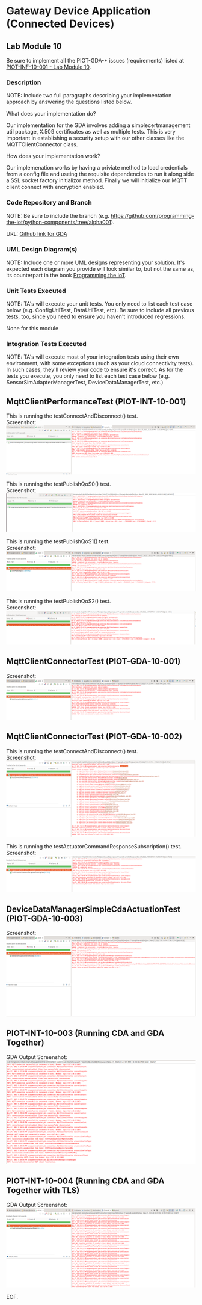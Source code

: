 # Gateway Device Application (Connected Devices)

## Lab Module 10

Be sure to implement all the PIOT-GDA-* issues (requirements) listed at [PIOT-INF-10-001 - Lab Module 10](https://github.com/orgs/programming-the-iot/projects/1#column-10488510).

### Description

NOTE: Include two full paragraphs describing your implementation approach by answering the questions listed below.

What does your implementation do? 

Our implementation for the GDA involves adding a simplecertmanagement util package, X.509 certificates as well as multiple tests. This is very important in establishing a security setup with our other classes like the MQTTClientConnector class.

How does your implementation work?

Our implemenation works by having a priviate method to load credentials from a config file and useing the requisite dependencies to run it along side a SSL socket factory initializor method. Finally we will initialize our MQTT client connect with encryption enabled.

### Code Repository and Branch

NOTE: Be sure to include the branch (e.g. https://github.com/programming-the-iot/python-components/tree/alpha001).

URL: [Github link for GDA](https://github.com/BanSuth/piot-java-components/tree/labmodule10)

### UML Design Diagram(s)

NOTE: Include one or more UML designs representing your solution. It's expected each
diagram you provide will look similar to, but not the same as, its counterpart in the
book [Programming the IoT](https://learning.oreilly.com/library/view/programming-the-internet/9781492081401/).


### Unit Tests Executed

NOTE: TA's will execute your unit tests. You only need to list each test case below
(e.g. ConfigUtilTest, DataUtilTest, etc). Be sure to include all previous tests, too,
since you need to ensure you haven't introduced regressions.

None for this module

### Integration Tests Executed

NOTE: TA's will execute most of your integration tests using their own environment, with
some exceptions (such as your cloud connectivity tests). In such cases, they'll review
your code to ensure it's correct. As for the tests you execute, you only need to list each
test case below (e.g. SensorSimAdapterManagerTest, DeviceDataManagerTest, etc.)

## MqttClientPerformanceTest (PIOT-INT-10-001)  
This is running the testConnectAndDisconnect() test.  
Screenshot:  
![MqttClientPerformanceTest](Images/GDA/MqttClientPerformanceTest_1.PNG)

This is running the testPublishQoS0() test.  
Screenshot:  
![MqttClientPerformanceTest](Images/GDA/MqttClientPerformanceTest_2.PNG)

This is running the testPublishQoS1() test.  
Screenshot:  
![MqttClientPerformanceTest](Images/GDA/MqttClientPerformanceTest_3.PNG)

This is running the testPublishQoS2() test.  
Screenshot:  
![MqttClientPerformanceTest](Images/GDA/MqttClientPerformanceTest_4.PNG)

## MqttClientConnectorTest (PIOT-GDA-10-001)
Screenshot:  
![MqttClientConnectorTest](Images/GDA/MqttClientConnectorTest_1.PNG)

## MqttClientConnectorTest (PIOT-GDA-10-002)
This is running the testConnectAndDisconnect() test.  
Screenshot:  
![MqttClientConnectorTest](Images/GDA/MqttClientConnectorTest_002.PNG)

This is running the testActuatorCommandResponseSubscription() test.  
Screenshot:
![MqttClientConnectorTest](Images/GDA/MqttClientConnectorTest_002_2.PNG)

## DeviceDataManagerSimpleCdaActuationTest (PIOT-GDA-10-003)
Screenshot:
![DeviceDataManagerSimpleCdaActuationTest](Images/GDA/DeviceDataManagerSimpleCdaActuationTest_003.PNG)

## PIOT-INT-10-003 (Running CDA and GDA Together)
GDA Output Screenshot:
![PIOT-INT-10-003](Images/GDA/PIOT-INT-10-003.PNG)

## PIOT-INT-10-004 (Running CDA and GDA Together with TLS)
GDA Output Screenshot:
![PIOT-INT-10-004](Images/GDA/PIOT-INT-10-004.PNG)

EOF.
